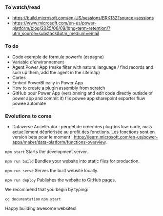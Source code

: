 ### To watch/read
- https://build.microsoft.com/en-US/sessions/BRK132?source=sessions
- https://www.microsoft.com/en-us/power-platform/blog/2025/06/09/long-term-retention/?utm_source=substack&utm_medium=email

### To do
- Code exemple de formule powerfx (espagne)
- Variable d'environnement
- Agent Power App (make filter with natural language / find records and sum up them, add the agent in the sitemap)
- Cartes
- Embed PowerBI eaily in Power App
- How to create a plugin assembly from scratch
- GitHub pour Power App (versionning and edit code directly outisde of power app and commit it)
flix powee app sharepoint
exporter fluw powee automate


### Evolutions to come
- Dataverse Accelerator : permet de créer des plug-ins low-code, mais actuellement dépriorisée au profit des fonctions. Les fonctions sont en version beta pour le moment : https://learn.microsoft.com/en-us/power-apps/maker/data-platform/functions-overview.  

`npm start`
    Starts the development server.

  `npm run build`
    Bundles your website into static files for production.

  `npm run serve`
    Serves the built website locally.

  `npm run deploy`
    Publishes the website to GitHub pages.

We recommend that you begin by typing:

  `cd documentation`
  `npm start`

Happy building awesome websites!
